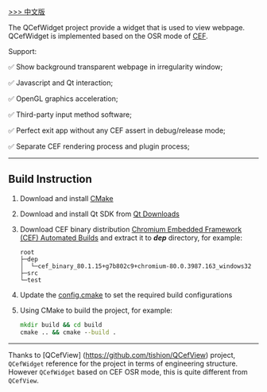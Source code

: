 [ >>> 中文版](README_ch.md)

The QCefWidget project provide a widget that is used to view webpage. QCefWidget is implemented based on the OSR mode of [CEF](https://bitbucket.org/chromiumembedded/cef/src/master/).

Support:

✅ Show background transparent webpage in irregularity window;

✅ Javascript and Qt interaction;

✅ OpenGL graphics acceleration;

✅ Third-party input method software;

✅ Perfect exit app without any CEF assert in debug/release mode;

✅ Separate CEF rendering process and plugin process;

---


## Build Instruction

1. Download and install [CMake](https://cmake.org/)

2. Download and install Qt SDK from [Qt Downloads](https://download.qt.io/archive/qt/)

3. Download CEF binary distribution [Chromium Embedded Framework (CEF) Automated Builds](http://opensource.spotify.com/cefbuilds/index.html) and extract it to ***dep*** directory, for example:
    ```
    root
    ├─dep
    │  └─cef_binary_80.1.15+g7b802c9+chromium-80.0.3987.163_windows32
    ├─src
    └─test
    ```

4. Update the [config.cmake](config.cmake) to set the required build configurations

5. Using CMake to build the project, for example:
    ``` bat
    mkdir build && cd build
    cmake .. && cmake --build .
    ```

---

Thanks to [QCefView] (https://github.com/tishion/QCefView) project, `QCefWidget` reference for the project in terms of engineering structure. However `QCefWidget` based on CEF OSR mode, this is quite different from `QCefView`. 